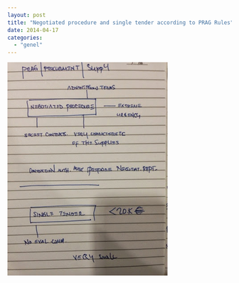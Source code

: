 ```yaml
---
layout: post
title: "Negotiated procedure and single tender according to PRAG Rules"
date: 2014-04-17
categories: 
  - "genel"
---
```


[![](/images/blogger-image--941439709.jpg)](https://lh3.googleusercontent.com/-W8Zvp2Ga4U0/U0-hib0iazI/AAAAAAABKzU/l5j5ClaTlvk/s640/blogger-image--941439709.jpg)
